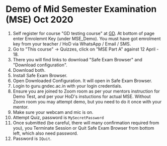 # Demo of Mid Semester Examination (MSE) Oct 2020

1. Self register for course "GD testing course" at [GD](https://guru.gndec.ac.in/enrol/index.php?id=866). At bottom of page enter Emrolemnt Key (under MSE_Demo). You must have got emrolment key from your teacher / HoD via WhatsApp / Email / SMS.
1. Go to "This course" -> Quizzes, click on "MSE Part A" against 12 April - 18.
1. There you will find links to download "Safe Exam Browser" and "Download configuration".
1. Download both.
1. Install Safe Exam Browser.
1. Open Downloaded Configuration. It will open in Safe Exam Browser.
1. Login to guru.gndec.ac.in with your login credentials.
1. Ensure you are joined to Zoom room as per your mentors instruction for Demo Test, and per your HoD's instuctions for actual MSE.
Without Zoom room you may attempt demo, but you need to do it once with your mentor.
1. Make sure your webcam and mic is on.
1. Attempt Quiz, password is `MySecretPassword`
1. Once submitted (be careful, there will many confirmation required from you), you Terminate Session or Quit Safe Exam Browser from bottom left, which also need password.
1. Password is `IQuit`.
